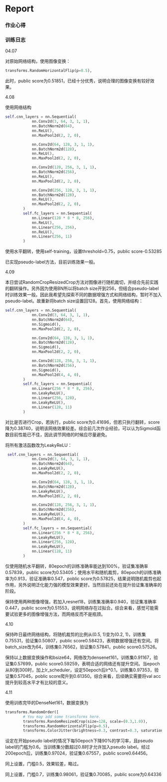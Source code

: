 # Report

### 作业心得

### 训练日志

04.07

对原始网络结构，使用图像变换：

```Python
transforms.RandomHorizontalFlip(p=0.5),
```

此时，public score为0.51851，已经十分优秀，说明合理的图像变换有较好效果。

4.08

使用网络结构

```Python
self.cnn_layers = nn.Sequential(
            nn.Conv2d(3, 64, 3, 1, 1),
            nn.BatchNorm2d(64),
            nn.ReLU(),
            nn.MaxPool2d(2, 2, 0),

            nn.Conv2d(64, 128, 3, 1, 1),
            nn.BatchNorm2d(128),
            nn.ReLU(),
            nn.MaxPool2d(2, 2, 0),

            nn.Conv2d(128, 256, 3, 1, 1),
            nn.BatchNorm2d(256),
            nn.ReLU(),
            nn.MaxPool2d(2, 2, 0),

            nn.Conv2d(256, 128, 3, 1, 1),
            nn.BatchNorm2d(128),
            nn.ReLU(),
            nn.MaxPool2d(2, 2, 0),
        )
        self.fc_layers = nn.Sequential(
            nn.Linear(128 * 8 * 8, 256),
            nn.ReLU(),
            nn.Linear(256, 256),
            nn.ReLU(),
            nn.Linear(256, 11)
        )
```

使用水平翻转，使用self-training，设置threshold=0.75，public score-0.53285

已实现pseudo-label方法，目前训练效果一般。

4.09

本日尝试RandomCropResizedCrop方法对图像进行随机裁切，并结合先前实践的翻转操作。另外因为使用BN所以将batch size开到256，但结合pseudo-label时训练效果一般。因此我希望先探索不同的数据增强方式和网络结构，暂时不加入pseudo-label。故重新将batch size设置回128。首先，使用网络结构：

```Python
self.cnn_layers = nn.Sequential(
            nn.Conv2d(3, 64, 3, 1, 1),
            nn.BatchNorm2d(64),
            nn.Sigmoid(),
            nn.MaxPool2d(2, 2, 0),

            nn.Conv2d(64, 128, 3, 1, 1),
            nn.BatchNorm2d(128),
            nn.Sigmoid(),
            nn.MaxPool2d(2, 2, 0),

            nn.Conv2d(128, 256, 3, 1, 1),
            nn.BatchNorm2d(256),
            nn.Sigmoid(),
            nn.MaxPool2d(4, 4, 0),
        )
        self.fc_layers = nn.Sequential(
            nn.Linear(256 * 8 * 8, 256),
            nn.LeakyReLU(),
            nn.Linear(256, 128),
            nn.LeakyReLU(),
            nn.Linear(128, 11)
        )
```

对比是否进行Crop，若执行，public score为0.41696，但若只执行翻转，score降为0.38740，说明该网络效果较差。综合前几次作业经验，可以认为Sigmoid函数目前性能已不佳，因此调节网络的时候应尽量避免。

将所有激活函数改为LeakyReLU：

```Python
 self.cnn_layers = nn.Sequential(
            nn.Conv2d(3, 64, 3, 1, 1),
            nn.BatchNorm2d(64),
            nn.LeakyReLU(),
            nn.MaxPool2d(2, 2, 0),

            nn.Conv2d(64, 128, 3, 1, 1),
            nn.BatchNorm2d(128),
            nn.LeakyReLU(),
            nn.MaxPool2d(2, 2, 0),

            nn.Conv2d(128, 256, 3, 1, 1),
            nn.BatchNorm2d(256),
            nn.LeakyReLU(),
            nn.MaxPool2d(4, 4, 0),
        )
        self.fc_layers = nn.Sequential(
            nn.Linear(256 * 8 * 8, 256),
            nn.LeakyReLU(),
            nn.Linear(256, 128),
            nn.LeakyReLU(),
            nn.Linear(128, 11)
        )
```

仅使用随机水平翻转，80epoch的训练准确率能达到100%，验证集准确率0.57839，public score为0.53405；使用水平和随机裁剪，80epoch的训练准确率为0.913，验证准确率0.547，poblic score为0.57825，结果说明随机裁剪也起作用，另外说明泛化能力强的模型效果更好。当然目前还处在提升验证集准确率的阶段。

保持使用两种图像增强，若加入resnet18，训练集准确率0.940，验证集准确率0.447，public score为0.51553，说明网络存在过拟合。综合来看，感觉可能需要试验更多的图像增强方法，而网络反而不是瓶颈。

4.10

保持昨日最终网络结构，将随机裁剪的比例从(0.5, 1)变为(0.2, 1)，训练集0.75531，验证集0.50807，public score0.58423，表明数据增强还有空间。将batch_size改为64，训练集0.76562，验证集0.57841，public score0.57526。

保持以上数据变换操作和bsize64，网络改为densenet161，训练集0.91167，验证集0.57699，public score0.59259，表明合适的网络还有提升空间。当epoch从80到300时，加上lr_scheduler，设定50epoch后lr*0.1，训练集0.97353，验证集0.57045，poblic score爬升到0.61350。综合来看，后续确实需要将val acc提升到较高水平才有比较的意义。

4.11

使用训练完毕的DenseNet161，数据变换为

```Python
transforms.RandomOrder([
        # You may add some transforms here.
        transforms.RandomResizedCrop(size=128, scale=(0.3,1.0)),
        transforms.RandomHorizontalFlip(p=0.5),
        transforms.ColorJitter(brightness=0.3, contrast=0.3, saturation=0.3, hue=0.1)]),
```

设定在开始pseudo label的情况下每50epoch下降90%的学习率，且pseudo label的门槛为0.6。当训练集分数超过0.8时才允许加入pseudo label。经过200epoch后，训练集0.97024，验证集0.67557，public score0.64456。

同上设置，门槛0.5，效果较差，略过。

同上设置，门槛0.7，训练集0.98061，验证集0.70085，public score为0.64336